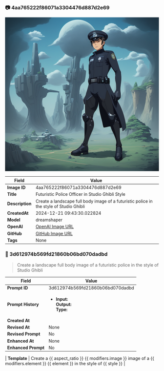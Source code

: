 

### 📷 4aa765222f86071a3304476d887d2e69 


![data.id](./4aa765222f86071a3304476d887d2e69.jpg)


| Field          | Value                                                                                                                     |
|----------------|---------------------------------------------------------------------------------------------------------------------------|
| **Image ID**             | 4aa765222f86071a3304476d887d2e69                                                                                                             |
| **Title**           | Futuristic Police Officer in Studio Ghibli Style                                                                                                       |
| **Description**           | Create a landscape full body image of a futuristic police in the style of Studio Ghibli                                                                                                       |
| **CreatedAt**        | 2024-12-21 09:43:30.022824                                                                                                        |
| **Model**        | dreamshaper                                                                                                        |
| **OpenAI**         | [OpenAI Image URL](http://192.168.1.85:8081/generated-images/b641238959637.png)                                                                                |
| **GitHub**         | [GitHub Image URL](https://raw.githubusercontent.com/Caneta-Silva/GODZ/refs/heads/main/images/4aa765222f86071a3304476d887d2e69/4aa765222f86071a3304476d887d2e69.jpg)                                                                                |
| **Tags**       | None                                                                                                                   |

### 📜 3d612974b569fd21860b06bd070dadbd

> Create a landscape full body image of a futuristic police in the style of Studio Ghibli

| Field          | Value                                                                                                                                                                      |
|----------------|----------------------------------------------------------------------------------------------------------------------------------------------------------------------------|
| **Prompt ID**  | 3d612974b569fd21860b06bd070dadbd                                                                                                                                                            |
| **Prompt History** | <ul><li>**Input:**  <br> **Output:**  <br> **Type:** </li></ul> |
| **Created At** |                                                                                                                                                    |
| **Revised At** | None                                                                                                                                                   |
| **Revised Prompt** | No                                                                                                                                                                      |
| **Enhanced At** | None                                                                                                                                                  |
| **Enhanced Prompt** | No                                                                                                                                                                    |

| **Template**   | Create a {{ aspect_ratio }} {{ modifiers.image }} image of a {{ modifiers.element }} {{ element }} in the style of {{ style }}                                                                                                                                           |


